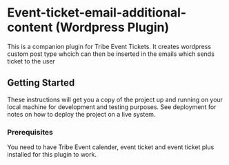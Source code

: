 # Event-ticket-email-additional-content (Wordpress Plugin)

This is a companion plugin for Tribe Event Tickets. It creates wordpress custom post type whcich can then be inserted in the emails which sends ticket to the user

## Getting Started

These instructions will get you a copy of the project up and running on your local machine for development and testing purposes. See deployment for notes on how to deploy the project on a live system.

### Prerequisites

You need to have Tribe Event calender, event ticket and event ticket plus installed for this plugin to work. 

